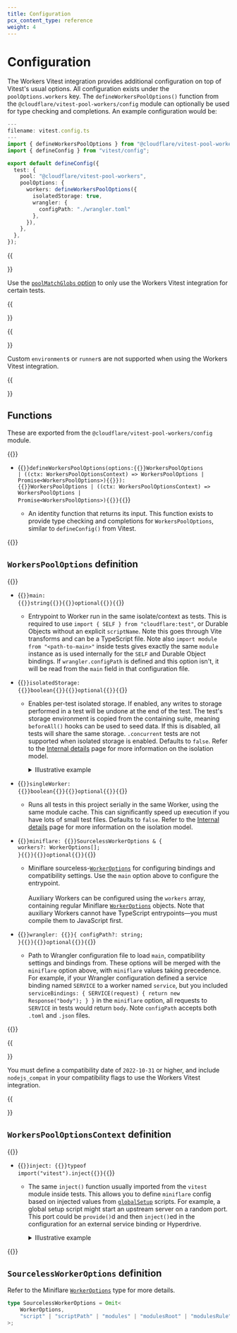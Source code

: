 ```yaml
---
title: Configuration
pcx_content_type: reference
weight: 4
---
```


# Configuration

The Workers Vitest integration provides additional configuration on top of Vitest's usual options.
All configuration exists under the `poolOptions.workers` key.
The `defineWorkersPoolOptions()` function from the `@cloudflare/vitest-pool-workers/config` module can optionally be used for type checking and completions.
An example configuration would be:

```ts
---
filename: vitest.config.ts
---
import { defineWorkersPoolOptions } from "@cloudflare/vitest-pool-workers/config";
import { defineConfig } from "vitest/config";

export default defineConfig({
  test: {
    pool: "@cloudflare/vitest-pool-workers",
    poolOptions: {
      workers: defineWorkersPoolOptions({
        isolatedStorage: true,
        wrangler: {
          configPath: "./wrangler.toml"
        },
      }),
    },
  },
});
```

{{<Aside type="note">}}

Use the [`poolMatchGlobs` option](https://vitest.dev/config/#poolmatchglobs-0-29-4) to only use the Workers Vitest integration for certain tests.

{{</Aside>}}

{{<Aside type="warning">}}

Custom `environment`s or `runner`s are not supported when using the Workers Vitest integration.

{{</Aside>}}

## Functions

These are exported from the `@cloudflare/vitest-pool-workers/config` module.

{{<definitions>}}

- {{<code>}}defineWorkersPoolOptions(options:{{<param-type>}}WorkersPoolOptions | ((ctx: WorkersPoolOptionsContext) => WorkersPoolOptions | Promise\<WorkersPoolOptions>){{</param-type>}}): {{<type>}}WorkersPoolOptions | ((ctx: WorkersPoolOptionsContext) => WorkersPoolOptions | Promise\<WorkersPoolOptions>){{</type>}}{{</code>}}

  - An identity function that returns its input. This function exists to provide type checking and completions for `WorkersPoolOptions`, similar to `defineConfig()` from Vitest.

{{</definitions>}}

## `WorkersPoolOptions` definition

{{<definitions>}}

- {{<code>}}main: {{<type>}}string{{</type>}}{{<prop-meta>}}optional{{</prop-meta>}}{{</code>}}

  - Entrypoint to Worker run in the same isolate/context as tests. This is required to use `import { SELF } from "cloudflare:test"`, or Durable Objects without an explicit `scriptName`. Note this goes through Vite transforms and can be a TypeScript file. Note also `import module from "<path-to-main>"` inside tests gives exactly the same `module` instance as is used internally for the `SELF` and Durable Object bindings. If `wrangler.configPath` is defined and this option isn't, it will be read from the `main` field in that configuration file.

- {{<code>}}isolatedStorage: {{<type>}}boolean{{</type>}}{{<prop-meta>}}optional{{</prop-meta>}}{{</code>}}

  - Enables per-test isolated storage. If enabled, any writes to storage performed in a test will be undone at the end of the test. The test's storage environment is copied from the containing suite, meaning `beforeAll()` hooks can be used to seed data. If this is disabled, all tests will share the same storage. `.concurrent` tests are not supported when isolated storage is enabled. Defaults to `false`. Refer to the [Internal details](/workers/testing/vitest/internal-details/) page for more information on the isolation model.

    <details>
    <summary>Illustrative example</summary>

    ```ts
    import { env } from "cloudflare:test";
    import { beforeAll, beforeEach, describe, test, expect } from "vitest";

    // Get the current list stored in a KV namespace
    async function get(): Promise<string[]> {
      return await env.NAMESPACE.get("list", "json") ?? [];
    }
    // Add an item to the end of the list
    async function append(item: string) {
      const value = await get();
      value.push(item);
      await env.NAMESPACE.put("list", JSON.stringify(value));
    }

    beforeAll(() => append("all"));
    beforeEach(() => append("each"));

    test("one", async () => {
      // Each test gets its own storage environment copied from the parent
      await append("one");
      expect(await get()).toStrictEqual(["all", "each", "one"]);
    });
    // `append("each")` and `append("one")` undone
    test("two", async () => {
      await append("two");
      expect(await get()).toStrictEqual(["all", "each", "two"]);
    });
    // `append("each")` and `append("two")` undone

    describe("describe", async () => {
      beforeAll(() => append("describe all"));
      beforeEach(() => append("describe each"));

      test("three", async () => {
        await append("three");
        expect(await get()).toStrictEqual([
          // All `beforeAll()`s run before `beforeEach()`s
          "all", "describe all", "each", "describe each", "three"
        ]);
      });
      // `append("each")`, `append("describe each")` and `append("three")` undone
      test("four", async () => {
        await append("four");
        expect(await get()).toStrictEqual([
          "all", "describe all", "each", "describe each", "four"
        ]);
      });
      // `append("each")`, `append("describe each")` and `append("four")` undone
    });
    ```

    </details>

- {{<code>}}singleWorker: {{<type>}}boolean{{</type>}}{{<prop-meta>}}optional{{</prop-meta>}}{{</code>}}

  - Runs all tests in this project serially in the same Worker, using the same module cache. This can significantly speed up execution if you have lots of small test files. Defaults to `false`. Refer to the [Internal details](/workers/testing/vitest/internal-details/) page for more information on the isolation model.

- {{<code>}}miniflare: {{<type>}}SourcelessWorkerOptions & { workers?: WorkerOptions[]; }{{</type>}}{{<prop-meta>}}optional{{</prop-meta>}}{{</code>}}

  - Miniflare sourceless-[`WorkerOptions`](https://github.com/cloudflare/workers-sdk/tree/main/packages/miniflare#interface-workeroptions) for configuring bindings and compatibility settings. Use the `main` option above to configure the entrypoint.<br><br>
    Auxiliary Workers can be configured using the `workers` array, containing regular Miniflare [`WorkerOptions`](https://github.com/cloudflare/workers-sdk/tree/main/packages/miniflare#interface-workeroptions) objects. Note that auxiliary Workers cannot have TypeScript entrypoints—you must compile them to JavaScript first.

- {{<code>}}wrangler: {{<type>}}{ configPath?: string; }{{</type>}}{{<prop-meta>}}optional{{</prop-meta>}}{{</code>}}

  - Path to Wrangler configuration file to load `main`, compatibility settings and bindings from. These options will be merged with the `miniflare` option above, with `miniflare` values taking precedence. For example, if your Wrangler configuration defined a service binding named `SERVICE` to a worker named `service`, but you included `serviceBindings: { SERVICE(request) { return new Response("body"); } }` in the `miniflare` option, all requests to `SERVICE` in tests would return `body`. Note `configPath` accepts both `.toml` and `.json` files.

{{</definitions>}}

{{<Aside type="warning">}}

You must define a compatibility date of `2022-10-31` or higher, and include `nodejs_compat` in your compatibility flags to use the Workers Vitest integration.

{{</Aside>}}

## `WorkersPoolOptionsContext` definition

{{<definitions>}}

- {{<code>}}inject: {{<type>}}typeof import("vitest").inject{{</type>}}{{</code>}}

  - The same `inject()` function usually imported from the `vitest` module inside tests. This allows you to define `miniflare` config based on injected values from [`globalSetup`](https://vitest.dev/config/#globalsetup) scripts. For example, a global setup script might start an upstream server on a random port. This port could be `provide()`d and then `inject()`ed in the configuration for an external service binding or Hyperdrive.

    <details>
    <summary>Illustrative example</summary>

    ```ts
    // env.d.ts
    declare module "vitest" {
      interface ProvidedContext {
        port: number;
      }
    }

    // global-setup.ts
    import type { GlobalSetupContext } from "vitest/node";
    export default function ({ provide }: GlobalSetupContext) {
      // Runs inside Node.js, could start server here...
      provide("port", 1337);
      return () => { /* ...then teardown here */ };
    }

    // vitest.config.ts
    import { defineWorkersPoolOptions } from "@cloudflare/vitest-pool-workers/config";
    import { defineConfig } from "vitest/config";
    export default defineConfig({
      test: {
        globalSetup: ["./global-setup.ts"],
        pool: "@cloudflare/vitest-pool-workers",
        poolOptions: {
          workers: defineWorkersPoolOptions(({ inject }) => ({
            miniflare: {
              hyperdrives: {
                DATABASE: `postgres://user:pass@example.com:${inject("port")}/db`,
              },
            },
          })),
        },
      },
    });
    ```

    </details>

{{</definitions>}}

## `SourcelessWorkerOptions` definition

Refer to the Miniflare [`WorkerOptions`](https://github.com/cloudflare/workers-sdk/tree/main/packages/miniflare#interface-workeroptions) type for more details.

```ts
type SourcelessWorkerOptions = Omit<
	WorkerOptions,
	"script" | "scriptPath" | "modules" | "modulesRoot" | "modulesRule"
>;
```
